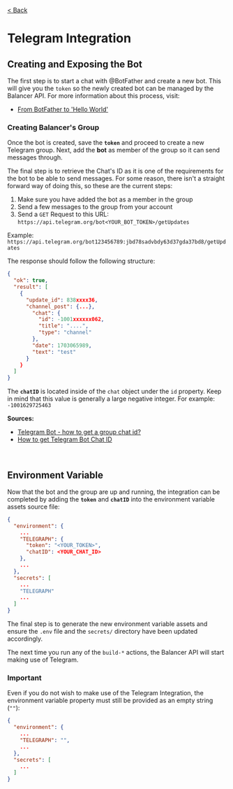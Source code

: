 [< Back](../../README.md)

# Telegram Integration

## Creating and Exposing the Bot

The first step is to start a chat with @BotFather and create a new bot. This will give you the `token` so the newly created bot can be managed by the Balancer API. For more information about this process, visit:

- [From BotFather to 'Hello World'](https://core.telegram.org/bots/tutorial)


### Creating Balancer's Group

Once the bot is created, save the **`token`** and proceed to create a new Telegram group. Next, add the **bot** as member of the group so it can send messages through.

The final step is to retrieve the Chat's ID as it is one of the requirements for the bot to be able to send messages. For some reason, there isn't a straight forward way of doing this, so these are the current steps:

1) Make sure you have added the bot as a member in the group
2) Send a few messages to the group from your account
3) Send a `GET` Request to this URL: `https://api.telegram.org/bot<YOUR_BOT_TOKEN>/getUpdates`

Example: `https://api.telegram.org/bot123456789:jbd78sadvbdy63d37gda37bd8/getUpdates`

The response should follow the following structure:

```json
{
  "ok": true,
  "result": [
    {
      "update_id": 838xxxx36,
      "channel_post": {...},
        "chat": {
          "id": -1001xxxxxx062,
          "title": "....",
          "type": "channel"
        },
        "date": 1703065989,
        "text": "test"
      }
    }
  ]
}
```

The **`chatID`** is located inside of the `chat` object under the `id` property. Keep in mind that this value is generally a large negative integer. For example: `-1001629725463`

**Sources:**
- [Telegram Bot - how to get a group chat id?](https://stackoverflow.com/questions/32423837/telegram-bot-how-to-get-a-group-chat-id)
- [How to get Telegram Bot Chat ID](https://gist.github.com/nafiesl/4ad622f344cd1dc3bb1ecbe468ff9f8a)


<br/>

## Environment Variable

Now that the bot and the group are up and running, the integration can be completed by adding the **`token`** and  **`chatID`** into the environment variable assets source file:

```json
{
  "environment": {
    ...
    "TELEGRAPH": {
      "token": "<YOUR_TOKEN>",
      "chatID": <YOUR_CHAT_ID>
    },
    ...
  },
  "secrets": [
    ...
    "TELEGRAPH"
    ...
  ]
}
```

The final step is to generate the new environment variable assets and ensure the `.env` file and the `secrets/` directory have been updated accordingly.

The next time you run any of the `build-*` actions, the Balancer API will start making use of Telegram.

### Important

Even if you do not wish to make use of the Telegram Integration, the environment variable property must still be provided as an empty string (`""`):

```json
{
  "environment": {
    ...
    "TELEGRAPH": "",
    ...
  },
  "secrets": [
    ...
  ]
}
```